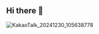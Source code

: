 ## Hi there 👋
![KakaoTalk_20241230_105638778](https://github.com/user-attachments/assets/b46a5c25-e41d-4ade-bb5c-1505ab44f30a)


<!--
**dpoowa/dpoowa** is a ✨ _special_ ✨ repository because its `README.md` (this file) appears on your GitHub profile.

Here are some ideas to get you started:

- 🔭 I’m currently working on ...
- 🌱 I’m currently learning ...
- 👯 I’m looking to collaborate on ...
- 🤔 I’m looking for help with ...
- 💬 Ask me about ...
- 📫 How to reach me: ...

- 😄 Pronouns: ...
- ⚡ Fun fact: ...
-->
